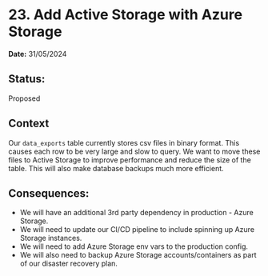 # 23. Add Active Storage with Azure Storage

**Date:** 31/05/2024

## Status:

Proposed

## Context

Our `data_exports` table currently stores csv files in binary format. This causes each row to be very large and slow to query. We want to move these files to Active Storage to improve performance and reduce the size of the table. This will also make database backups much more efficient.

## Consequences:

- We will have an additional 3rd party dependency in production - Azure Storage.
- We will need to update our CI/CD pipeline to include spinning up Azure Storage instances.
- We will need to add Azure Storage env vars to the production config.
- We will also need to backup Azure Storage accounts/containers as part of our disaster recovery plan.
